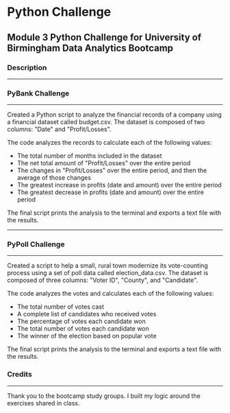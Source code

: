 <picture>
 <source media="(prefers-color-scheme: dark)" srcset="YOUR-DARKMODE-IMAGE">
 <source media="(prefers-color-scheme: light)" srcset="YOUR-LIGHTMODE-IMAGE">
</picture>

# Python Challenge
## Module 3 Python Challenge for University of Birmingham Data Analytics Bootcamp
### Description
-------------------------------------------------------------------------------------------------------------------------------------------------
### PyBank Challenge
-------------------------------------------------------------------------------------------------------------------------------------------------
Created a Python script to analyze the financial records of a company using a financial dataset called budget.csv. The dataset is composed of two columns: "Date" and "Profit/Losses".

The code analyzes the records to calculate each of the following values:
- The total number of months included in the dataset
- The net total amount of "Profit/Losses" over the entire period
- The changes in "Profit/Losses" over the entire period, and then the average of those changes
- The greatest increase in profits (date and amount) over the entire period
- The greatest decrease in profits (date and amount) over the entire period

The final script prints the analysis to the terminal and exports a text file with the results.

-------------------------------------------------------------------------------------------------------------------------------------------------
### PyPoll Challenge
-------------------------------------------------------------------------------------------------------------------------------------------------
Created a script to help a small, rural town modernize its vote-counting process using a set of poll data called election_data.csv. The dataset is composed of three columns: "Voter ID", "County", and "Candidate". 

The code analyzes the votes and calculates each of the following values:
- The total number of votes cast
- A complete list of candidates who received votes
- The percentage of votes each candidate won
- The total number of votes each candidate won
- The winner of the election based on popular vote

The final script prints the analysis to the terminal and exports a text file with the results.

### Credits
-------------------------------------------------------------------------------------------------------------------------------------------------
Thank you to the bootcamp study groups. I built my logic around the exercises shared in class.
